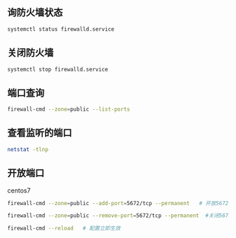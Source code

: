 ## 询防火墙状态

```sh
systemctl status firewalld.service
```



## 关闭防火墙

```sh
systemctl stop firewalld.service
```



## 端口查询

```sh
firewall-cmd --zone=public --list-ports
```



## 查看监听的端口

```sh
netstat -tlnp
```



## 开放端口

centos7

```sh
firewall-cmd --zone=public --add-port=5672/tcp --permanent   # 开放5672端口

firewall-cmd --zone=public --remove-port=5672/tcp --permanent  #关闭5672端口

firewall-cmd --reload   # 配置立即生效
```





